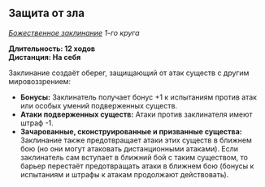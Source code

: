 ## Защита от зла

*[Божественное заклинание](../divine.md) 1-го круга*

**Длительность: 12 ходов**<br>
**Дистанция: На себя**

Заклинание создаёт оберег, защищающий от атак существ с другим мировоззрением:

- **Бонусы:** Заклинатель получает бонус +1 к испытаниям против атак или особых умений подверженных существ.
- **Атаки подверженных существ:** Атаки против заклинателя имеют штраф -1.
- **Зачарованные, сконструированные и призванные существа:** Заклинание также предотвращает атаки этих существ в ближнем бою (но они могут атаковать дистанционными атаками). Если заклинатель сам вступает в ближний бой с таким существом, то барьер перестаёт предотвращать атаки в ближнем бою (бонусы к испытаниям и штрафы к атакам продолжают действовать).
